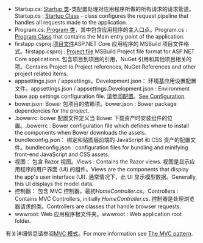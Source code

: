 * <span data-ttu-id="2c150-101">Startup.cs: [Startup 类](../fundamentals/startup.md)-类配置处理对应用程序所做的所有请求的请求管道。</span><span class="sxs-lookup"><span data-stu-id="2c150-101">Startup.cs : [Startup Class](../fundamentals/startup.md) - class configures the request pipeline that handles all requests made to the application.</span></span>
* <span data-ttu-id="2c150-102">Program.cs: [Program 类](../fundamentals/index.md)，其中包含应用程序的主入口点。</span><span class="sxs-lookup"><span data-stu-id="2c150-102">Program.cs : [Program Class](../fundamentals/index.md) that contains the Main entry point of the application.</span></span>
* <span data-ttu-id="2c150-103">firstapp.csproj:[项目文件](https://docs.microsoft.com/dotnet/articles/core/preview3/tools/csproj)ASP.NET Core 应用程序的 MSBuild 项目文件格式。</span><span class="sxs-lookup"><span data-stu-id="2c150-103">firstapp.csproj : [Project file](https://docs.microsoft.com/dotnet/articles/core/preview3/tools/csproj) MSBuild Project file format for ASP.NET Core applications.</span></span> <span data-ttu-id="2c150-104">包含项目到项目的引用，NuGet 引用和其他项目相关的项。</span><span class="sxs-lookup"><span data-stu-id="2c150-104">Contains Project to Project references, NuGet References and other project related items.</span></span>
* <span data-ttu-id="2c150-105">appsettings.json / appsettings。Development.json： 环境基应用设置配置文件。</span><span class="sxs-lookup"><span data-stu-id="2c150-105">appsettings.json / appsettings.Development.json : Environment base app settings configuration file.</span></span> <span data-ttu-id="2c150-106">[请参阅配置](xref:fundamentals/configuration)。</span><span class="sxs-lookup"><span data-stu-id="2c150-106">[See Configuration](xref:fundamentals/configuration).</span></span>
* <span data-ttu-id="2c150-107">bower.json: Bower 包项目的依赖项。</span><span class="sxs-lookup"><span data-stu-id="2c150-107">bower.json : Bower package dependencies for the project.</span></span>
* <span data-ttu-id="2c150-108">.bowerrc: bower 配置文件定义当 Bower 下载资产时安装组件的位置。</span><span class="sxs-lookup"><span data-stu-id="2c150-108">.bowerrc : Bower configuration file which defines where to install the components when Bower downloads the assets.</span></span>
* <span data-ttu-id="2c150-109">bundleconfig.json： 绑定和贴图层前端的 JavaScript 和 CSS 资产的配置文件。</span><span class="sxs-lookup"><span data-stu-id="2c150-109">bundleconfig.json : configuration files for bundling and minifying front-end JavaScript and CSS assets.</span></span>
* <span data-ttu-id="2c150-110">视图： 包含 Razor 视图。</span><span class="sxs-lookup"><span data-stu-id="2c150-110">Views : Contains the Razor views.</span></span> <span data-ttu-id="2c150-111">视图是显示应用程序的用户界面 (UI) 的组件。</span><span class="sxs-lookup"><span data-stu-id="2c150-111">Views are the components that display the app's user interface (UI).</span></span> <span data-ttu-id="2c150-112">通常情况下，此 UI 显示模型数据。</span><span class="sxs-lookup"><span data-stu-id="2c150-112">Generally, this UI displays the model data.</span></span>
* <span data-ttu-id="2c150-113">控制器： 包含 MVC 控制器，最初*HomeController.cs*。</span><span class="sxs-lookup"><span data-stu-id="2c150-113">Controllers : Contains MVC Controllers, initially *HomeController.cs*.</span></span> <span data-ttu-id="2c150-114">控制器是处理浏览器请求的类。</span><span class="sxs-lookup"><span data-stu-id="2c150-114">Controllers are classes that handle browser requests.</span></span>
* <span data-ttu-id="2c150-115">wwwroot: Web 应用程序根文件夹。</span><span class="sxs-lookup"><span data-stu-id="2c150-115">wwwroot : Web application root folder.</span></span>

<span data-ttu-id="2c150-116">有关详细信息请参阅[MVC 模式](xref:mvc/overview)。</span><span class="sxs-lookup"><span data-stu-id="2c150-116">For more information see [The MVC pattern](xref:mvc/overview).</span></span>
